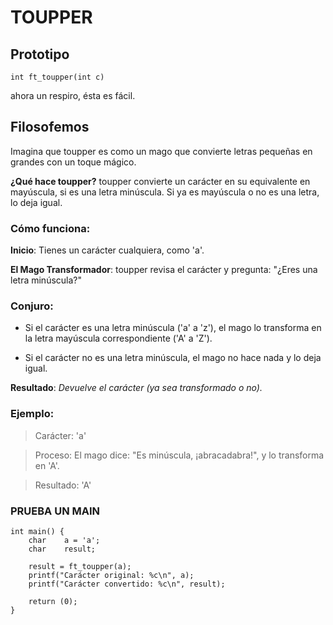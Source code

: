 # TOUPPER
## Prototipo
``` int	ft_toupper(int c) ```

ahora un respiro, ésta es fácil.
## Filosofemos
Imagina que toupper es como un mago que convierte letras pequeñas en grandes con un toque mágico.

**¿Qué hace toupper?**
toupper convierte un carácter en su equivalente en mayúscula, si es una letra minúscula. Si ya es mayúscula o no es una letra, lo deja igual.

### Cómo funciona:
**Inicio**: Tienes un carácter cualquiera, como 'a'.

**El Mago Transformador**: toupper revisa el carácter y pregunta: "¿Eres una letra minúscula?"

### Conjuro:

- Si el carácter es una letra minúscula ('a' a 'z'), el mago lo transforma en la letra mayúscula correspondiente ('A' a 'Z').

- Si el carácter no es una letra minúscula, el mago no hace nada y lo deja igual.

**Resultado**: *Devuelve el carácter (ya sea transformado o no).*

### Ejemplo:
>Carácter: 'a'

>Proceso: El mago dice: "Es minúscula, ¡abracadabra!", y lo transforma en 'A'.

>Resultado: 'A'

### PRUEBA UN MAIN
```
int main() {
	char	a = 'a';
	char	result;

	result = ft_toupper(a);
	printf("Carácter original: %c\n", a);
	printf("Carácter convertido: %c\n", result);

	return (0);
}
``` 
